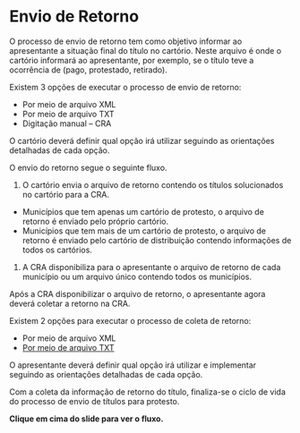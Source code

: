 # Envio de Retorno

O processo de envio de retorno tem como objetivo informar ao apresentante a situação final do título no cartório. Neste arquivo é onde o cartório informará ao apresentante, por exemplo, se o título teve a ocorrência de (pago, protestado, retirado).

Existem 3 opções de executar o processo de envio de retorno:

* Por meio de arquivo XML
* Por meio de arquivo TXT
* Digitação manual – CRA

O cartório deverá definir qual opção irá utilizar seguindo as orientações detalhadas de cada opção.

O envio do retorno segue o seguinte fluxo.

1. O cartório envia o arquivo de retorno contendo os títulos solucionados no cartório para a CRA.

* &#x20;Municípios que tem apenas um cartório de protesto, o arquivo de retorno é enviado pelo próprio cartório.
* &#x20;Municípios que tem mais de um cartório de protesto, o arquivo de retorno é enviado pelo cartório de distribuição contendo informações de todos os cartórios.

1. &#x20;A CRA disponibiliza para o apresentante o arquivo de retorno de cada município ou um arquivo único contendo todos os municípios.

Após a CRA disponibilizar o arquivo de retorno, o apresentante agora deverá coletar a retorno  na CRA.

Existem 2 opções para executar o processo de coleta de retorno:

* Por meio de arquivo XML
* [Por meio de arquivo TXT](http://manual.crabr.com.br/manual/?p=271)

O apresentante deverá definir qual opção irá utilizar e implementar seguindo as orientações detalhadas de cada opção.

Com a coleta da informação de retorno do título, finaliza-se o ciclo de vida do processo de envio de títulos para protesto.

&#x20;**Clique em cima do slide para ver o fluxo.**
